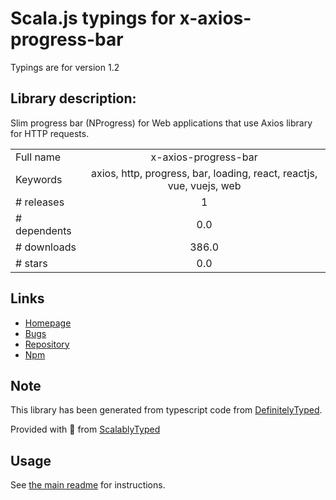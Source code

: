 
# Scala.js typings for x-axios-progress-bar

Typings are for version 1.2

## Library description:
Slim progress bar (NProgress) for Web applications that use Axios library for HTTP requests.

|                    |                 |
| ------------------ | :-------------: |
| Full name          | x-axios-progress-bar |
| Keywords           | axios, http, progress, bar, loading, react, reactjs, vue, vuejs, web |
| # releases         | 1 |
| # dependents       | 0.0 |
| # downloads        | 386.0 |
| # stars            | 0.0 |

## Links
- [Homepage](https://github.com/mszkb/progress-bar-4-axios#readme)
- [Bugs](https://github.com/mszkb/progress-bar-4-axios/issues)
- [Repository](https://github.com/mszkb/progress-bar-4-axios)
- [Npm](https://www.npmjs.com/package/x-axios-progress-bar)
    


## Note
This library has been generated from typescript code from [DefinitelyTyped](https://definitelytyped.org).

Provided with :purple_heart: from [ScalablyTyped](https://github.com/oyvindberg/ScalablyTyped)

## Usage
See [the main readme](../../readme.md) for instructions.


